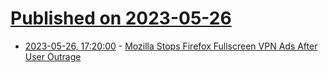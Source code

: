 # [Published on 2023-05-26](index.md)

* [2023-05-26, 17:20:00](https://news.slashdot.org/story/23/05/26/1632241/mozilla-stops-firefox-fullscreen-vpn-ads-after-user-outrage?utm_source=rss1.0mainlinkanon&utm_medium=feed) - [Mozilla Stops Firefox Fullscreen VPN Ads After User Outrage](https://news.slashdot.org/story/23/05/26/1632241/mozilla-stops-firefox-fullscreen-vpn-ads-after-user-outrage?utm_source=rss1.0mainlinkanon&utm_medium=feed)
